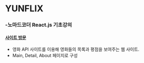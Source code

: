 # YUNFLIX
###  -노마드코더 React.js 기초강의

####  [사이트 방문](https://jsy3437.github.io/movie_app/#/)
- 영화 API 사이트를 이용해 영화들의 목록과 평점을 보여주는 웹 사이트.
- Main, Detail, About 페이지로 구성
